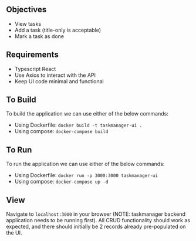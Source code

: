 ## Objectives
* View tasks
* Add a task (title-only is acceptable)
* Mark a task as done

## Requirements
* Typescript React
* Use Axios to interact with the API
* Keep UI code minimal and functional

## To Build
To build the application we can use either of the below commands:
* Using Dockerfile: `docker build -t taskmanager-ui .`
* Using compose: `docker-compose build`

## To Run
To run the application we can use either of the below commands:
* Using Dockerfile: `docker run -p 3000:3000 taskmanager-ui`
* Using compose: `docker-compose up -d`

## View
Navigate to `localhost:3000` in your browser (NOTE: taskmanager backend application needs to be running first).
All CRUD functionality should work as expected, and there should initially be 2 records already pre-populated on the UI.